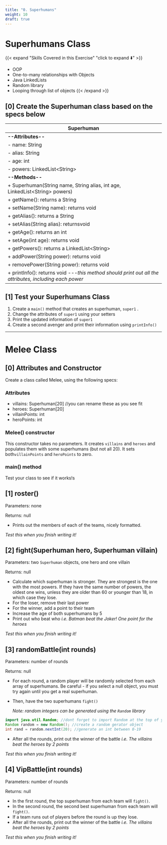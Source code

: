 ```yaml
---
title: "0. Superhumans"
weight: 10
draft: true
---
```


# Superhumans Class

{{< expand "Skills Covered in this Exercise" "click to expand ⬇️" >}}
- OOP
- One-to-many relationships with Objects
- Java LinkedLists
- Random library
- Looping through list of objects
{{< /expand >}}

## [0] Create the Superhuman class based on the specs below


|   <center>**Superhuman**</center>  |
|:------------------------|
  | **--Attributes--** |
| - name: String    |
| - alias: String   |
| - age: int        |
| - powers: LinkedList\<String\> |
  | **--Methods--** |
| + Superhuman(String name, String alias, int age, LinkedList\<String\> powers) |
| + getName(): returns a String |
| + setName(String name): returns void |
| + getAlias(): returns a String |
| + setAlias(String alias): returnsvoid |
| + getAge(): returns an int |
| + setAge(int age): returns void |
| + getPowers(): returns a LinkedList\<String\> |
| + addPower(String power): returns void |
| + removePower(String power): returns void |
| + printInfo(): returns void *---this method should print out all the attributes, including each power*| 

 ## [1] Test your Superhumans Class

  1. Create a  `main()` method that creates an superhuman, `super1` .
  2. Change the attributes of `super1` using your setters
  2. Print the updated information of `super1`
  3. Create a second avenger and print their information using `printInfo()`

----

# Melee Class

## [0] Attributes and Constructor
  Create a class called Melee, using the following specs:

### Attributes
 - villains: Superhuman[20]   //you can rename these as you see fit
 - heroes: Superhuman[20]   
 - villainPoints: int        
 - heroPoints: int   

### Melee() constructor
 
 This constructor takes no parameters. It creates `villains` and `heroes` and populates them with some superhumans (but not all 20). It sets both`villainPoints` and `heroPoints` to zero.

### main() method
Test your class to see if it works!s

## [1] roster() 
 Parameters: none

 Returns: null

 - Prints out the members of each of the teams, nicely formatted.

 *Test this when you finish writing it!*

## [2] fight(Superhuman hero, Superhuman villain) 
 Parameters: two `Superhuman` objects, one hero and one villain

 Returns: null

 - Calculate which superhuman is stronger. They are strongest is the one with the most powers. If they have the same number of powers, the oldest one wins, unless they are older than 60 or younger than 18, in which case they lose.
 - For the loser, remove their last power
 - For the winner, add a point to their team
 - Increase the age of both superhumans by 5
 - Print out who beat who *i.e. Batman beat the Joker! One point for the heroes*

 *Test this when you finish writing it!*

## [3] randomBattle(int rounds) 
Parameters: number of rounds

Returns: null

- For each round, a random player will be randomly selected from each array of superhumans. Be careful - if you select a null object, you must try again until you get a real superhuman.
- Then, have the two superhumans `fight()`

    *Note: random integers can be generated using the `Random` library*
```java
import java.util.Random; //dont forget to import Random at the top of your file
Random random = new Random(); //create a random gerator object
int rand = random.nextInt(20); //generate an int between 0-19
```
- After all the rounds, print out the winner of the battle *i.e. The villains beat the heroes by 2 points*

*Test this when you finish writing it!*

## [4] VipBattle(int rounds) 
Parameters: number of rounds

Returns: null

- In the first round, the top superhuman from each team will `fight()`. 
- In the second round, the second best superhuman from each team will `fight()`. 
- If a team runs out of players before the round is up they lose.
- After all the rounds, print out the winner of the battle *i.e. The villains beat the heroes by 2 points*

*Test this when you finish writing it!*
